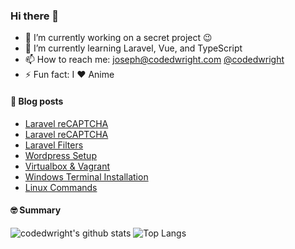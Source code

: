 ### Hi there 👋

- 🔭 I’m currently working on a secret project 😉
- 🌱 I’m currently learning Laravel, Vue, and TypeScript
- 📫 How to reach me: [joseph@codedwright.com](mailto:joseph@codedwright.com) [@codedwright](https://www.instagram.com/codedwright/)
- ⚡ Fun fact: I ❤️ Anime

#### 📕 Blog posts
<!-- BLOG-POST-LIST:START -->
- [Laravel reCAPTCHA](https://codedwright.github.io/blog/laravel-field-order/)
- [Laravel reCAPTCHA](https://codedwright.github.io/blog/laravel-recaptcha/)
- [Laravel Filters](https://codedwright.github.io/blog/laravel-filters/)
- [Wordpress Setup](https://codedwright.github.io/blog/wordpress/)
- [Virtualbox &amp; Vagrant](https://codedwright.github.io/blog/virtualbox-vagrant/)
- [Windows Terminal Installation](https://codedwright.github.io/blog/windows-terminal/)
- [Linux Commands](https://codedwright.github.io/blog/linux-commands/)
<!-- BLOG-POST-LIST:END -->

#### 🤓 Summary

![codedwright's github stats](https://github-readme-stats.vercel.app/api?username=codedwright&hide=stars,prs,contribs,issues,contrib&show_icons=true&count_private=true)
![Top Langs](https://github-readme-stats.vercel.app/api/top-langs/?username=codedwright&&layout=compact&hide=hack)
